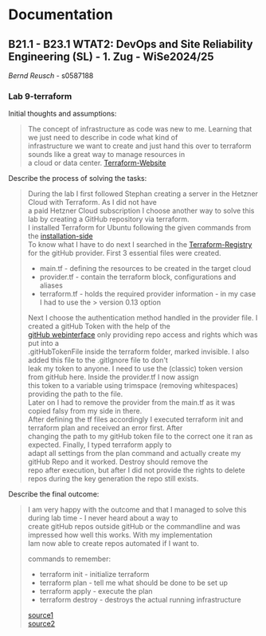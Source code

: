 # Documentation

## B21.1 - B23.1 WTAT2: DevOps and Site Reliability Engineering (SL) - 1. Zug - WiSe2024/25

*Bernd Reusch* - s0587188

### Lab 9-terraform


Initial thoughts and assumptions:

> The concept of infrastructure as code was new to me. Learning that we just need to describe in code what kind of  
> infrastructure we want to create and just hand this over to terraform sounds like a great way to manage resources in  
> a cloud or data center. [Terraform-Website](https://www.terraform.io/)

Describe the process of solving the tasks:

> During the lab I first followed Stephan creating a server in the Hetzner Cloud with Terraform. As I did not have  
> a paid Hetzner Cloud subscription I choose another way to solve this lab by creating a GitHub repository via terraform.  
> I installed Terraform for Ubuntu following the given commands from the [installation-side](https://developer.hashicorp.com/terraform/tutorials/aws-get-started/install-cli)  
> To know what I have to do next I searched in the [Terraform-Registry](https://registry.terraform.io/providers/integrations/github/latest/docs) for the gitHub provider.
> First 3 essential files were created.  
> 
> - main.tf - defining the resources to be created in the target cloud
> - provider.tf - contain the terraform block, configurations and aliases
> - terraform.tf - holds the required provider information - in my case I had to use the > version 0.13 option  
> 
> Next I choose the authentication method handled in the provider file. I created a gitHub Token with the help of the  
> [gitHub webinterface](https://github.com/settings/tokens) only providing repo access and rights which was put into a  
> .gitHubTokenFile inside the terraform folder, marked invisible. I also added this file to the .gitIgnore file to don't  
> leak my token to anyone. I need to use the (classic) token version from gitHub here. Inside the provider.tf I now assign  
> this token to a variable using trimspace (removing whitespaces) providing the path to the file.  
> Later on I had to remove the provider from the main.tf as it was copied falsy from my side in there.  
> After defining the tf files accordingly I executed terraform init and terraform plan and received an error first. After  
> changing the path to my gitHub token file to the correct one it ran as expected. Finally, I typed terraform apply to  
> adapt all settings from the plan command and actually create my gitHub Repo and it worked. Destroy should remove the  
> repo after execution, but after I did not provide the rights to delete repos during the key generation the repo still exists.
> 
> 
> 

Describe the final outcome:

> I am very happy with the outcome and that I managed to solve this during lab time - I never heard about a way to  
> create gitHub repos outside gitHub or the commandline and was impressed how well this works. With my implementation  
> Iam now able to create repos automated if I want to.
> 
> commands to remember:
> - terraform init - initialize terraform  
> - terraform plan - tell me what should be done to be set up  
> - terraform apply - execute the plan
> - terraform destroy - destroys the actual running infrastructure  
> 
> [source1](https://spacelift.io/blog/terraform-files)  
> [source2](https://medium.com/@tony.infisical/guide-to-using-oauth-2-0-to-access-github-api-818383862591)





